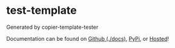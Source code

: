 # test-template

Generated by copier-template-tester

Documentation can be found on [Github (./docs)](./docs), [PyPi](https://pypi.org/project/test_template/), or [Hosted](https://test_template.kyleking.me/)!
